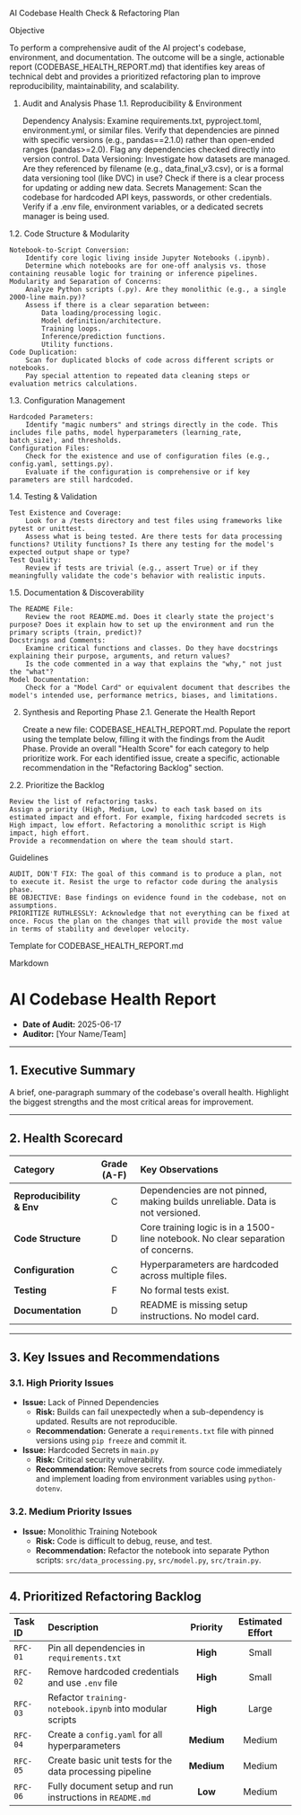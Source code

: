 AI Codebase Health Check & Refactoring Plan

Objective

To perform a comprehensive audit of the AI project's codebase, environment, and documentation. The outcome will be a single, actionable report (CODEBASE_HEALTH_REPORT.md) that identifies key areas of technical debt and provides a prioritized refactoring plan to improve reproducibility, maintainability, and scalability.
1. Audit and Analysis Phase
1.1. Reproducibility & Environment

    Dependency Analysis:
        Examine requirements.txt, pyproject.toml, environment.yml, or similar files.
        Verify that dependencies are pinned with specific versions (e.g., pandas==2.1.0) rather than open-ended ranges (pandas>=2.0).
        Flag any dependencies checked directly into version control.
    Data Versioning:
        Investigate how datasets are managed. Are they referenced by filename (e.g., data_final_v3.csv), or is a formal data versioning tool (like DVC) in use?
        Check if there is a clear process for updating or adding new data.
    Secrets Management:
        Scan the codebase for hardcoded API keys, passwords, or other credentials.
        Verify if a .env file, environment variables, or a dedicated secrets manager is being used.

1.2. Code Structure & Modularity

    Notebook-to-Script Conversion:
        Identify core logic living inside Jupyter Notebooks (.ipynb).
        Determine which notebooks are for one-off analysis vs. those containing reusable logic for training or inference pipelines.
    Modularity and Separation of Concerns:
        Analyze Python scripts (.py). Are they monolithic (e.g., a single 2000-line main.py)?
        Assess if there is a clear separation between:
            Data loading/processing logic.
            Model definition/architecture.
            Training loops.
            Inference/prediction functions.
            Utility functions.
    Code Duplication:
        Scan for duplicated blocks of code across different scripts or notebooks.
        Pay special attention to repeated data cleaning steps or evaluation metrics calculations.

1.3. Configuration Management

    Hardcoded Parameters:
        Identify "magic numbers" and strings directly in the code. This includes file paths, model hyperparameters (learning_rate, batch_size), and thresholds.
    Configuration Files:
        Check for the existence and use of configuration files (e.g., config.yaml, settings.py).
        Evaluate if the configuration is comprehensive or if key parameters are still hardcoded.

1.4. Testing & Validation

    Test Existence and Coverage:
        Look for a /tests directory and test files using frameworks like pytest or unittest.
        Assess what is being tested. Are there tests for data processing functions? Utility functions? Is there any testing for the model's expected output shape or type?
    Test Quality:
        Review if tests are trivial (e.g., assert True) or if they meaningfully validate the code's behavior with realistic inputs.

1.5. Documentation & Discoverability

    The README File:
        Review the root README.md. Does it clearly state the project's purpose? Does it explain how to set up the environment and run the primary scripts (train, predict)?
    Docstrings and Comments:
        Examine critical functions and classes. Do they have docstrings explaining their purpose, arguments, and return values?
        Is the code commented in a way that explains the "why," not just the "what"?
    Model Documentation:
        Check for a "Model Card" or equivalent document that describes the model's intended use, performance metrics, biases, and limitations.

2. Synthesis and Reporting Phase
2.1. Generate the Health Report

    Create a new file: CODEBASE_HEALTH_REPORT.md.
    Populate the report using the template below, filling it with the findings from the Audit Phase.
    Provide an overall "Health Score" for each category to help prioritize work.
    For each identified issue, create a specific, actionable recommendation in the "Refactoring Backlog" section.

2.2. Prioritize the Backlog

    Review the list of refactoring tasks.
    Assign a priority (High, Medium, Low) to each task based on its estimated impact and effort. For example, fixing hardcoded secrets is High impact, low effort. Refactoring a monolithic script is High impact, high effort.
    Provide a recommendation on where the team should start.

Guidelines

    AUDIT, DON'T FIX: The goal of this command is to produce a plan, not to execute it. Resist the urge to refactor code during the analysis phase.
    BE OBJECTIVE: Base findings on evidence found in the codebase, not on assumptions.
    PRIORITIZE RUTHLESSLY: Acknowledge that not everything can be fixed at once. Focus the plan on the changes that will provide the most value in terms of stability and developer velocity.

Template for CODEBASE_HEALTH_REPORT.md

Markdown

# AI Codebase Health Report

- **Date of Audit:** 2025-06-17
- **Auditor:** [Your Name/Team]

---

## 1. Executive Summary

A brief, one-paragraph summary of the codebase's overall health. Highlight the biggest strengths and the most critical areas for improvement.

---

## 2. Health Scorecard

| Category | Grade (A-F) | Key Observations |
| :--- | :---: | :--- |
| **Reproducibility & Env** | C | Dependencies are not pinned, making builds unreliable. Data is not versioned. |
| **Code Structure** | D | Core training logic is in a 1500-line notebook. No clear separation of concerns. |
| **Configuration** | C | Hyperparameters are hardcoded across multiple files. |
| **Testing** | F | No formal tests exist. |
| **Documentation** | D | README is missing setup instructions. No model card. |

---

## 3. Key Issues and Recommendations

### 3.1. High Priority Issues
* **Issue:** Lack of Pinned Dependencies
    * **Risk:** Builds can fail unexpectedly when a sub-dependency is updated. Results are not reproducible.
    * **Recommendation:** Generate a `requirements.txt` file with pinned versions using `pip freeze` and commit it.
* **Issue:** Hardcoded Secrets in `main.py`
    * **Risk:** Critical security vulnerability.
    * **Recommendation:** Remove secrets from source code immediately and implement loading from environment variables using `python-dotenv`.

### 3.2. Medium Priority Issues
* **Issue:** Monolithic Training Notebook
    * **Risk:** Code is difficult to debug, reuse, and test.
    * **Recommendation:** Refactor the notebook into separate Python scripts: `src/data_processing.py`, `src/model.py`, `src/train.py`.

---

## 4. Prioritized Refactoring Backlog

| Task ID | Description | Priority | Estimated Effort |
| :--- | :--- | :---: | :---: |
| `RFC-01` | Pin all dependencies in `requirements.txt` | **High** | Small |
| `RFC-02` | Remove hardcoded credentials and use `.env` file | **High** | Small |
| `RFC-03` | Refactor `training-notebook.ipynb` into modular scripts | **High** | Large |
| `RFC-04` | Create a `config.yaml` for all hyperparameters | **Medium** | Medium |
| `RFC-05` | Create basic unit tests for the data processing pipeline | **Medium** | Medium |
| `RFC-06` | Fully document setup and run instructions in `README.md` | **Low** | Medium |

```